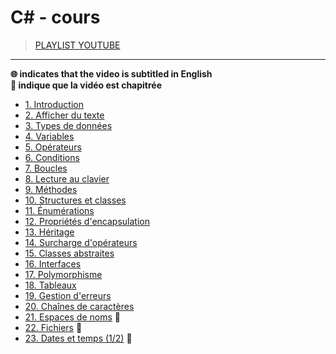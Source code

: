 # C# - cours

> [PLAYLIST YOUTUBE](https://www.youtube.com/playlist?list=PLrSOXFDHBtfGBHAMEg9Om9nF_7R7h5mO7)

---

**🌐 indicates that the video is subtitled in English**<br>
**🔢 indique que la vidéo est chapitrée**

+ [1. Introduction](https://www.youtube.com/watch?v=uHUkndqnHAg)
+ [2. Afficher du texte](https://www.youtube.com/watch?v=T1ghHTJtdGQ)
+ [3. Types de données](https://www.youtube.com/watch?v=T4D2a2gbxYc)
+ [4. Variables](https://www.youtube.com/watch?v=Ssu2rZUZY64)
+ [5. Opérateurs](https://www.youtube.com/watch?v=9zUUp3HOtxo)
+ [6. Conditions](https://www.youtube.com/watch?v=QkOUHfTVXEI)
+ [7. Boucles](https://www.youtube.com/watch?v=1-Gnxzr5Neo)
+ [8. Lecture au clavier](https://www.youtube.com/watch?v=qqx6uARSewY)
+ [9. Méthodes](https://www.youtube.com/watch?v=nKmPXDdfA3s)
+ [10. Structures et classes](https://www.youtube.com/watch?v=tCM63nMetaU)
+ [11. Énumérations](https://www.youtube.com/watch?v=Ux5xvUByCjk)
+ [12. Propriétés d'encapsulation](https://www.youtube.com/watch?v=NgSBm1mIRZE)
+ [13. Héritage](https://www.youtube.com/watch?v=8-GMvozd1dE)
+ [14. Surcharge d'opérateurs](https://www.youtube.com/watch?v=kkKEDdZHqqU)
+ [15. Classes abstraites](https://www.youtube.com/watch?v=WUtyBlkr6UA)
+ [16. Interfaces](https://www.youtube.com/watch?v=VtNvfpkFXYA)
+ [17. Polymorphisme](https://www.youtube.com/watch?v=pUH4wBJ1PT0)
+ [18. Tableaux](https://www.youtube.com/watch?v=1FgKfbNBH6Y)
+ [19. Gestion d'erreurs](https://www.youtube.com/watch?v=eQrZVi6AXHo)
+ [20. Chaînes de caractères](https://www.youtube.com/watch?v=5nK49CWxpDc)
+ [21. Espaces de noms](https://www.youtube.com/watch?v=rM5BbdxR9pk) 🔢
+ [22. Fichiers](https://www.youtube.com/watch?v=R_X_nusMKgM) 🔢
+ [23. Dates et temps (1/2)](https://www.youtube.com/watch?v=i8dqXQpXs5w) 🔢
